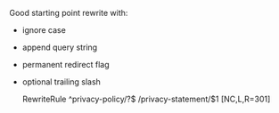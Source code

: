 Good starting point rewrite with:
* ignore case
* append query string
* permanent redirect flag
* optional trailing slash

    RewriteRule ^privacy\-policy/?$ /privacy-statement/$1 [NC,L,R=301]
